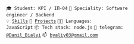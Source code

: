 <code>🎓 Student: KPI / IП-04</code>
<code>👷 Speciality: Software engineer / Backend</code><br>
<code>💡 [Skills](SKILLS.md)</code>
<code>🧻 [Projects](PROJECTS.md)</code>
<code>🧑‍💻 Languages: JavaScript</code>
<code>📦 Tech stack: node.js</code>
<code>💬 telegram: [@Danil_Bialyi](https://telegram.me/Danil_Bialyi)</code>
<code>📫 [byaliy03@gmail.com](mailto:byaliy03@gmail.com)</code>
